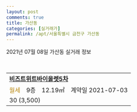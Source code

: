 ```yaml
---
layout: post
comments: true
title: 가산동
categories: [실거래가]
permalink: /apt/서울특별시 금천구 가산동
---
```


2021년 07월 08일 가산동 실거래 정보

<script type="text/javascript">
  google.charts.load('current', {'packages':['corechart']});
  google.charts.setOnLoadCallback(drawChart);

  function drawChart() {
    var data = google.visualization.arrayToDataTable([['거래일', '매매', '전월세', '전매'], ['20-07', 22, 15, 0], ['20-08', 10, 25, 0], ['20-09', 6, 38, 0], ['20-10', 10, 42, 0], ['20-11', 14, 50, 0], ['20-12', 16, 63, 0], ['21-01', 19, 53, 0], ['21-02', 8, 36, 0], ['21-03', 24, 33, 0], ['21-04', 17, 27, 0], ['21-05', 17, 23, 0], ['21-06', 7, 15, 0], ['21-07', 1, 3, 0]]);

    var options = {
      title: '최근 1년간 유형별 거래량 추이',
      legend: { position: 'bottom' }
    };

    var chart = new google.visualization.LineChart(document.getElementById('columnchart_material'));
    chart.draw(data, (options));년간 
  }
</script>

<div id="columnchart_material" style="width: 95%; margin-left: -35px; display: block"></div>
<br>
<table>
  <tr>
    <td colspan="4" style="font-weight: bold;"><a href="https://search.naver.com/search.naver?query=가산동 비즈트위트바이올렛5차">비즈트위트바이올렛5차</a></td>
  </tr>
    
  <tr>
    <td><a style="color: darkgoldenrod">월세</a></td>
    <td>9층</td>
    <td>12.19㎡</td>
    <td>계약일 2021-07-03</td>
  </tr>
  <tr>
    <td colspan="4">30 (3,500)</td>
  </tr>
    
</table>
    